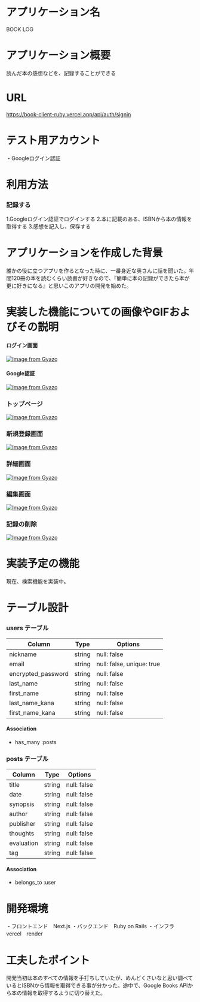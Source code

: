 # アプリケーション名

BOOK LOG

# アプリケーション概要

読んだ本の感想などを、記録することができる

# URL

https://book-client-ruby.vercel.app/api/auth/signin

# テスト用アカウント

・Googleログイン認証

# 利用方法

### 記録する

1.Googleログイン認証でログインする
2.本に記載のある、ISBNから本の情報を取得する
3.感想を記入し、保存する

# アプリケーションを作成した背景

誰かの役に立つアプリを作るとなった時に、一番身近な奥さんに話を聞いた。年間120冊の本を読むくらい読書が好きなので、『簡単に本の記録ができたら本が更に好きになる』と思いこのアプリの開発を始めた。

# 実装した機能についての画像やGIFおよびその説明

#### ログイン画面
[![Image from Gyazo](https://i.gyazo.com/0ce38d3e81c3f4a6aa20e78c2fc4b091.png)](https://gyazo.com/0ce38d3e81c3f4a6aa20e78c2fc4b091)

#### Google認証
[![Image from Gyazo](https://i.gyazo.com/3a123a7b0cf10bd5876dc13686cb5e90.jpg)](https://gyazo.com/3a123a7b0cf10bd5876dc13686cb5e90)

### トップページ
[![Image from Gyazo](https://i.gyazo.com/43e59bb33036be09d27722c6f612b434.png)](https://gyazo.com/43e59bb33036be09d27722c6f612b434)

### 新規登録画面
[![Image from Gyazo](https://i.gyazo.com/65a04a56316ecab1d60483f73fab7235.png)](https://gyazo.com/65a04a56316ecab1d60483f73fab7235)

### 詳細画面
[![Image from Gyazo](https://i.gyazo.com/ebf3768b9e403e4c6cd94dca60dd6e5f.gif)](https://gyazo.com/ebf3768b9e403e4c6cd94dca60dd6e5f)

### 編集画面
[![Image from Gyazo](https://i.gyazo.com/f18371233c2debef52b99568c14e0d5b.gif)](https://gyazo.com/f18371233c2debef52b99568c14e0d5b)

### 記録の削除
[![Image from Gyazo](https://i.gyazo.com/b13cb30a0e115a284830c3bb7075222b.gif)](https://gyazo.com/b13cb30a0e115a284830c3bb7075222b)

# 実装予定の機能

現在、検索機能を実装中。

# テーブル設計

### users テーブル

| Column             | Type   | Options     |
| ------------------ | ------ | ----------- |
| nickname           | string | null: false |
| email              | string | null: false, unique: true |
| encrypted_password | string | null: false |
| last_name          | string | null: false |
| first_name         | string | null: false |
| last_name_kana     | string | null: false |
| first_name_kana    | string | null: false |

#### Association

- has_many :posts

### posts テーブル

| Column     | Type   | Options     |
| ---------- | ------ | ----------- |
| title      | string | null: false |
| date       | string | null: false |
| synopsis   | string | null: false |
| author     | string | null: false |
| publisher  | string | null: false |
| thoughts   | string | null: false |
| evaluation | string | null: false |
| tag        | string | null: false |

#### Association

- belongs_to :user

# 開発環境
・フロントエンド　Next.js
・バックエンド　Ruby on Rails
・インフラ　vercel　render

# 工夫したポイント
開発当初は本のすべての情報を手打ちしていたが、めんどくさいなと思い調べているとISBNから情報を取得できる事が分かった。途中で、Google Books APIから本の情報を取得するように切り替えた。
